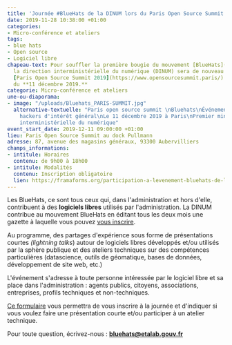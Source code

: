 ```yaml
---
title: 'Journée #BlueHats de la DINUM lors du Paris Open Source Summit 2019'
date: 2019-11-28 10:38:00 +01:00
categories:
- Micro-conférence et ateliers
tags:
- blue hats
- Open source
- Logiciel libre
chapeau-text: Pour souffler la première bougie du mouvement [BlueHats](https://www.numerique.gouv.fr/actualites/la-communaute-blue-hats-hackers-dinteret-general-est-lancee-rejoignez-nous/),
  la direction interministérielle du numérique (DINUM) sera de nouveau présente au
  [Paris Open Source Summit 2019](https://www.opensourcesummit.paris/) toute la journée
  du **11 décembre 2019.**
categorie: Micro-conférence et ateliers
une-ou-diaporama:
- image: "/uploads/Bluehats_PARIS-SUMMIT.jpg"
  alternative-textuelle: "Paris open source summit \nBluehats\nÉvénement blue hats,
    hackers d'intérêt général\nLe 11 décembre 2019 à Paris\nPremier ministre - Direction
    interministérielle du numérique"
event_start_date: 2019-12-11 09:00:00 +01:00
lieu: Paris Open Source Summit au dock Pullmann
adresse: 87, avenue des magasins généraux, 93300 Aubervilliers
champs_informations:
- intitule: Horaires
  contenu: de 9h00 à 18h00
- intitule: Modalités
  contenu: Inscription obligatoire
  lien: https://framaforms.org/participation-a-levenement-bluehats-de-la-dinum-lors-du-paris-open-source-summit-2019-1574254577
---
```


Les BlueHats, ce sont tous ceux qui, dans l'administration et hors d'elle, contribuent à des **logiciels libres** utilisés par l'administration. La DINUM contribue au mouvement BlueHats en éditant tous les deux mois une gazette à laquelle vous pouvez [vous inscrire](https://infolettres.etalab.gouv.fr/subscribe/bluehats@mail.etalab.studio).

Au programme, des partages d'expérience sous forme de présentations courtes *(lightning talks*) autour de logiciels libres développés et/ou utilisés par la sphère publique et des ateliers techniques sur des compétences particulières (datascience, outils de géomatique, bases de données, développement de site web, etc.)

L'événement s'adresse à toute personne intéressée par le logiciel libre et sa place dans l'administration : agents publics, citoyens, associations, entreprises, profils techniques et non-techniques.

[Ce formulaire](https://framaforms.org/participation-a-levenement-bluehats-de-la-dinum-lors-du-paris-open-source-summit-2019-1574254577) vous permettra de vous inscrire à la journée et d'indiquer si vous voulez faire une présentation courte et/ou participer à un atelier technique.

Pour toute question, écrivez-nous : **[bluehats@etalab.gouv.fr](mailto:bluehats@etalab.gouv.fr)**